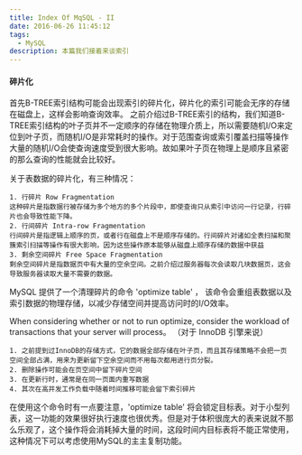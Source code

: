 ```yaml
---
title: Index Of MqSQL - II
date: 2016-06-26 11:45:12
tags:
  - MySQL
description: 本篇我们接着来谈索引
---
```


#### 碎片化
首先B-TREE索引结构可能会出现索引的碎片化，碎片化的索引可能会无序的存储在磁盘上，这样会影响查询效率。
之前介绍过B-TREE索引的结构，我们知道B-TREE索引结构的叶子页并不一定顺序的存储在物理介质上，所以需要随机I/O来定位到叶子页，而随机I/O是非常耗时的操作。对于范围查询或索引覆盖扫描等操作大量的随机I/O会使查询速度受到很大影响。故如果叶子页在物理上是顺序且紧密的那么查询的性能就会比较好。

关于表数据的碎片化，有三种情况：
    
    1. 行碎片 Row Fragmentation
    这种碎片是指数据行被存储为多个地方的多个片段中，即使查询只从索引中访问一行记录，行碎片也会导致性能下降。
    2. 行间碎片 Intra-row Fragmentation
    行间碎片是指逻辑上顺序的页，或者行在磁盘上不是顺序存储的。行间碎片对诸如全表扫描和聚簇索引扫描等操作有很大影响，因为这些操作原本能够从磁盘上顺序存储的数据中获益
    3. 剩余空间碎片 Free Space Fragmentation
    剩余空间碎片是指数据页中有大量的空余空间。之前介绍过服务器每次会读取几块数据页，这会导致服务器读取大量不需要的数据。
    
MySQL 提供了一个清理碎片的命令 'optimize table' ， 该命令会重组表数据以及索引数据的物理存储，以减少存储空间并提高访问时的I/O效率。

When considering whether or not to run optimize, consider the workload of transactions that your server will process。 （对于 InnoDB 引擎来说）

    1. 之前提到过InnoDB的存储方式，它的数据全部存储在叶子页，而且其存储策略不会把一页空间全部占满，用来为更新留下空余空间而不用每次都用进行页分裂。
    2. 删除操作可能会在页空间中留下碎片空间
    3. 在更新行时，通常是在同一页面内重写数据
    4. 其次在高并发工作负载中随着时间推移可能会留下索引碎片
    
在使用这个命令时有一点要注意，'optimize table' 将会锁定目标表。对于小型列表，这一功能的效果很好执行速度也很优秀。但是对于体积很庞大的表来说就不那么乐观了，这个操作将会消耗掉大量的时间，这段时间内目标表将不能正常使用，这种情况下可以考虑使用MySQL的主主复制功能。